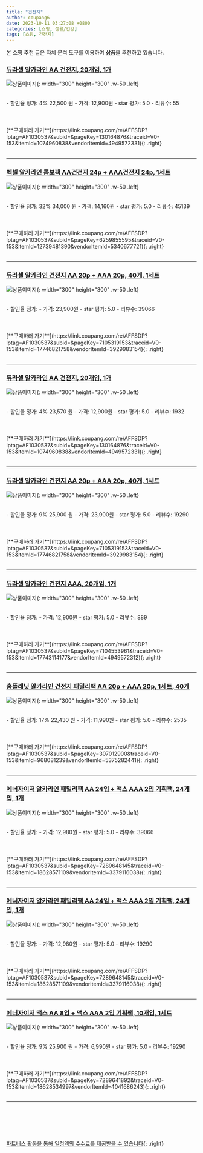 ```yaml
---
title: "건전지"
author: coupang6
date: 2023-10-11 03:27:08 +0800
categories: [쇼핑, 생활/건강]
tags: [쇼핑, 건전지]
---
```


본 쇼핑 추천 글은 자체 분석 도구를 이용하여 [**상품**](https://link.coupang.com/a/bao1ui)을 추천하고 있습니다.

### [듀라셀 알카라인 AA 건전지, 20개입, 1개](https://link.coupang.com/re/AFFSDP?lptag=AF1030537&subid=&pageKey=130164876&traceid=V0-153&itemId=1074960838&vendorItemId=4949572331)

![상품이미지](https://thumbnail9.coupangcdn.com/thumbnails/remote/230x230ex/image/retail/images/3671193570976289-9d845519-8e33-44ec-893c-f951d8a06a7f.jpg){: width="300" height="300" .w-50 .left}


<br>
- 할인율 정가: 4%  22,500   원
- 가격: 12,900원
- star 평가: 5.0
- 리뷰수: 55
<br>
<br>
<br>
<br>
[**구매하러 가기**](https://link.coupang.com/re/AFFSDP?lptag=AF1030537&subid=&pageKey=130164876&traceid=V0-153&itemId=1074960838&vendorItemId=4949572331){: .right}
<br>
<br>

---

### [벡셀 알카라인 콤보팩 AA건전지 24p + AAA건전지 24p, 1세트](https://link.coupang.com/re/AFFSDP?lptag=AF1030537&subid=&pageKey=6259855595&traceid=V0-153&itemId=12739481390&vendorItemId=5340677721)

![상품이미지](https://thumbnail9.coupangcdn.com/thumbnails/remote/230x230ex/image/retail/images/474397129273432-148f0912-1a1c-4917-9f3e-8ff1d7077c46.jpg){: width="300" height="300" .w-50 .left}


<br>
- 할인율 정가: 32%  34,000   원
- 가격: 14,160원
- star 평가: 5.0
- 리뷰수: 45139
<br>
<br>
<br>
<br>
[**구매하러 가기**](https://link.coupang.com/re/AFFSDP?lptag=AF1030537&subid=&pageKey=6259855595&traceid=V0-153&itemId=12739481390&vendorItemId=5340677721){: .right}
<br>
<br>

---

### [듀라셀 알카라인 건전지 AA 20p + AAA 20p, 40개, 1세트](https://link.coupang.com/re/AFFSDP?lptag=AF1030537&subid=&pageKey=7105319153&traceid=V0-153&itemId=17746821758&vendorItemId=3929983154)

![상품이미지](https://thumbnail9.coupangcdn.com/thumbnails/remote/230x230ex/image/retail/images/554504290301709-7aaad334-70ef-49f5-b312-7a256069a10f.jpg){: width="300" height="300" .w-50 .left}


<br>
- 할인율 정가: 
- 가격: 23,900원
- star 평가: 5.0
- 리뷰수: 39066
<br>
<br>
<br>
<br>
[**구매하러 가기**](https://link.coupang.com/re/AFFSDP?lptag=AF1030537&subid=&pageKey=7105319153&traceid=V0-153&itemId=17746821758&vendorItemId=3929983154){: .right}
<br>
<br>

---

### [듀라셀 알카라인 AA 건전지, 20개입, 1개](https://link.coupang.com/re/AFFSDP?lptag=AF1030537&subid=&pageKey=130164876&traceid=V0-153&itemId=1074960838&vendorItemId=4949572331)

![상품이미지](https://thumbnail9.coupangcdn.com/thumbnails/remote/230x230ex/image/retail/images/3671193570976289-9d845519-8e33-44ec-893c-f951d8a06a7f.jpg){: width="300" height="300" .w-50 .left}


<br>
- 할인율 정가: 4%  23,570   원
- 가격: 12,900원
- star 평가: 5.0
- 리뷰수: 1932
<br>
<br>
<br>
<br>
[**구매하러 가기**](https://link.coupang.com/re/AFFSDP?lptag=AF1030537&subid=&pageKey=130164876&traceid=V0-153&itemId=1074960838&vendorItemId=4949572331){: .right}
<br>
<br>

---

### [듀라셀 알카라인 건전지 AA 20p + AAA 20p, 40개, 1세트](https://link.coupang.com/re/AFFSDP?lptag=AF1030537&subid=&pageKey=7105319153&traceid=V0-153&itemId=17746821758&vendorItemId=3929983154)

![상품이미지](https://thumbnail9.coupangcdn.com/thumbnails/remote/230x230ex/image/retail/images/554504290301709-7aaad334-70ef-49f5-b312-7a256069a10f.jpg){: width="300" height="300" .w-50 .left}


<br>
- 할인율 정가: 9%  25,900   원
- 가격: 23,900원
- star 평가: 5.0
- 리뷰수: 19290
<br>
<br>
<br>
<br>
[**구매하러 가기**](https://link.coupang.com/re/AFFSDP?lptag=AF1030537&subid=&pageKey=7105319153&traceid=V0-153&itemId=17746821758&vendorItemId=3929983154){: .right}
<br>
<br>

---

### [듀라셀 알카라인 건전지 AAA, 20개입, 1개](https://link.coupang.com/re/AFFSDP?lptag=AF1030537&subid=&pageKey=7104553961&traceid=V0-153&itemId=17743114177&vendorItemId=4949572312)

![상품이미지](https://thumbnail10.coupangcdn.com/thumbnails/remote/230x230ex/image/retail/images/1954579108224068-a838112f-57e9-45ce-a492-5e4ce2f2d117.jpg){: width="300" height="300" .w-50 .left}


<br>
- 할인율 정가: 
- 가격: 12,900원
- star 평가: 5.0
- 리뷰수: 889
<br>
<br>
<br>
<br>
[**구매하러 가기**](https://link.coupang.com/re/AFFSDP?lptag=AF1030537&subid=&pageKey=7104553961&traceid=V0-153&itemId=17743114177&vendorItemId=4949572312){: .right}
<br>
<br>

---

### [홈플래닛 알카라인 건전지 패밀리팩 AA 20p + AAA 20p, 1세트, 40개](https://link.coupang.com/re/AFFSDP?lptag=AF1030537&subid=&pageKey=307012900&traceid=V0-153&itemId=968081239&vendorItemId=5375282441)

![상품이미지](https://thumbnail9.coupangcdn.com/thumbnails/remote/230x230ex/image/retail/images/10226624846272294-06f91beb-b451-4489-8b3f-72da26184021.jpg){: width="300" height="300" .w-50 .left}


<br>
- 할인율 정가: 17%  22,430   원
- 가격: 11,990원
- star 평가: 5.0
- 리뷰수: 2535
<br>
<br>
<br>
<br>
[**구매하러 가기**](https://link.coupang.com/re/AFFSDP?lptag=AF1030537&subid=&pageKey=307012900&traceid=V0-153&itemId=968081239&vendorItemId=5375282441){: .right}
<br>
<br>

---

### [에너자이저 알카라인 패밀리팩 AA 24입 + 맥스 AAA 2입 기획팩, 24개입, 1개](https://link.coupang.com/re/AFFSDP?lptag=AF1030537&subid=&pageKey=7289648145&traceid=V0-153&itemId=18628571109&vendorItemId=3379116038)

![상품이미지](https://thumbnail7.coupangcdn.com/thumbnails/remote/230x230ex/image/retail/images/4733742002941391-cff37497-dd32-47f3-8ed3-7122356538a7.jpg){: width="300" height="300" .w-50 .left}


<br>
- 할인율 정가: 
- 가격: 12,980원
- star 평가: 5.0
- 리뷰수: 39066
<br>
<br>
<br>
<br>
[**구매하러 가기**](https://link.coupang.com/re/AFFSDP?lptag=AF1030537&subid=&pageKey=7289648145&traceid=V0-153&itemId=18628571109&vendorItemId=3379116038){: .right}
<br>
<br>

---

### [에너자이저 알카라인 패밀리팩 AA 24입 + 맥스 AAA 2입 기획팩, 24개입, 1개](https://link.coupang.com/re/AFFSDP?lptag=AF1030537&subid=&pageKey=7289648145&traceid=V0-153&itemId=18628571109&vendorItemId=3379116038)

![상품이미지](https://thumbnail7.coupangcdn.com/thumbnails/remote/230x230ex/image/retail/images/4733742002941391-cff37497-dd32-47f3-8ed3-7122356538a7.jpg){: width="300" height="300" .w-50 .left}


<br>
- 할인율 정가: 
- 가격: 12,980원
- star 평가: 5.0
- 리뷰수: 19290
<br>
<br>
<br>
<br>
[**구매하러 가기**](https://link.coupang.com/re/AFFSDP?lptag=AF1030537&subid=&pageKey=7289648145&traceid=V0-153&itemId=18628571109&vendorItemId=3379116038){: .right}
<br>
<br>

---

### [에너자이저 맥스 AA 8입 + 맥스 AAA 2입 기획팩, 10개입, 1세트](https://link.coupang.com/re/AFFSDP?lptag=AF1030537&subid=&pageKey=7289641892&traceid=V0-153&itemId=18628534997&vendorItemId=4041686243)

![상품이미지](https://thumbnail7.coupangcdn.com/thumbnails/remote/230x230ex/image/retail/images/4733851068082178-7e9c0f73-db1d-4018-917d-ce0039ca3230.jpg){: width="300" height="300" .w-50 .left}


<br>
- 할인율 정가: 9%  25,900   원
- 가격: 6,990원
- star 평가: 5.0
- 리뷰수: 19290
<br>
<br>
<br>
<br>
[**구매하러 가기**](https://link.coupang.com/re/AFFSDP?lptag=AF1030537&subid=&pageKey=7289641892&traceid=V0-153&itemId=18628534997&vendorItemId=4041686243){: .right}
<br>
<br>

---
<br><br><br><br><br> [파트너스 활동을 통해 일정액의 수수료를 제공받을 수 있습니다](https://link.coupang.com/a/bao1ui){: .right}